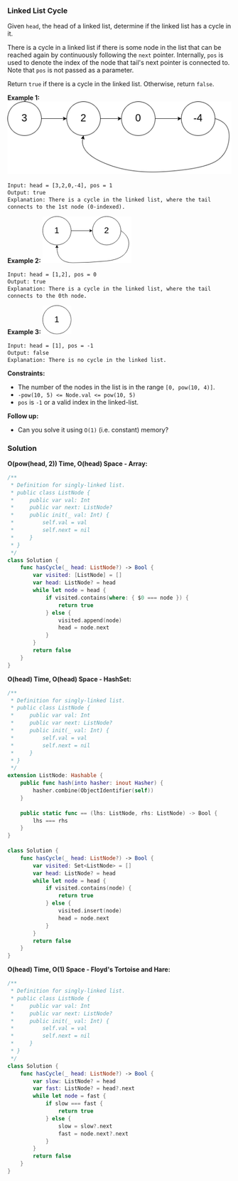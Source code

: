 
### Linked List Cycle

Given `head`, the head of a linked list, determine if the linked list has a cycle in it.

There is a cycle in a linked list if there is some node in the list that can be reached again by continuously following the `next` pointer. Internally, `pos` is used to denote the index of the node that tail's next pointer is connected to. Note that `pos` is not passed as a parameter.

Return `true` if there is a cycle in the linked list. Otherwise, return `false`.

__Example 1:__
![example1](images/question_141-0.png)
```
Input: head = [3,2,0,-4], pos = 1
Output: true
Explanation: There is a cycle in the linked list, where the tail connects to the 1st node (0-indexed).
```
__Example 2:__
![example2](images/question_141-1.png)
```
Input: head = [1,2], pos = 0
Output: true
Explanation: There is a cycle in the linked list, where the tail connects to the 0th node.
```
__Example 3:__
![example3](images/question_141-2.png)
```
Input: head = [1], pos = -1
Output: false
Explanation: There is no cycle in the linked list.
```

__Constraints:__
* The number of the nodes in the list is in the range `[0, pow(10, 4)]`.
* `-pow(10, 5) <= Node.val <= pow(10, 5)`
* `pos` is `-1` or a valid index in the linked-list.
 
__Follow up:__
* Can you solve it using `O(1)` (i.e. constant) memory?

### Solution
__O(pow(head, 2)) Time, O(head) Space - Array:__
```Swift
/**
 * Definition for singly-linked list.
 * public class ListNode {
 *     public var val: Int
 *     public var next: ListNode?
 *     public init(_ val: Int) {
 *         self.val = val
 *         self.next = nil
 *     }
 * }
 */
class Solution {
    func hasCycle(_ head: ListNode?) -> Bool {
        var visited: [ListNode] = []
        var head: ListNode? = head
        while let node = head {
            if visited.contains(where: { $0 === node }) {
                return true
            } else {
                visited.append(node)
                head = node.next
            }
        }
        return false
    }
}
```
__O(head) Time, O(head) Space - HashSet:__
```Swift
/**
 * Definition for singly-linked list.
 * public class ListNode {
 *     public var val: Int
 *     public var next: ListNode?
 *     public init(_ val: Int) {
 *         self.val = val
 *         self.next = nil
 *     }
 * }
 */
extension ListNode: Hashable {
    public func hash(into hasher: inout Hasher) {
        hasher.combine(ObjectIdentifier(self))
    }

    public static func == (lhs: ListNode, rhs: ListNode) -> Bool {
        lhs === rhs
    }
}

class Solution {
    func hasCycle(_ head: ListNode?) -> Bool {
        var visited: Set<ListNode> = []
        var head: ListNode? = head
        while let node = head {
            if visited.contains(node) {
                return true
            } else {
                visited.insert(node)
                head = node.next
            }
        }
        return false
    }
}
```
__O(head) Time, O(1) Space - Floyd's Tortoise and Hare:__
```Swift
/**
 * Definition for singly-linked list.
 * public class ListNode {
 *     public var val: Int
 *     public var next: ListNode?
 *     public init(_ val: Int) {
 *         self.val = val
 *         self.next = nil
 *     }
 * }
 */
class Solution {
    func hasCycle(_ head: ListNode?) -> Bool {
        var slow: ListNode? = head
        var fast: ListNode? = head?.next
        while let node = fast {
            if slow === fast {
                return true
            } else {
                slow = slow?.next
                fast = node.next?.next
            }
        }
        return false
    }
}
```
